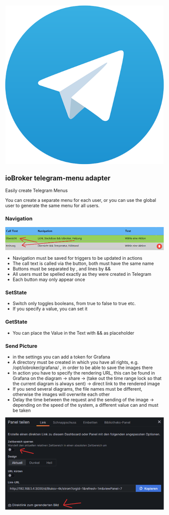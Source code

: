 ![Logo](../../admin/telegram-menu.png)

## ioBroker telegram-menu adapter

Easily create Telegram Menus

You can create a separate menu for each user, or you can use the global user to generate the same menu for all users.

### Navigation

![Navigation](../pic/nav.png)

-   Navigation must be saved for triggers to be updated in actions
-   The call text is called via the button, both must have the same name
-   Buttons must be separated by , and lines by &&
-   All users must be spelled exactly as they were created in Telegram
-   Each button may only appear once

### SetState

-   Switch only toggles booleans, from true to false to true etc.
-   If you specify a value, you can set it

### GetState

-   You can place the Value in the Text with && as placeholder

### Send Picture

-   in the settings you can add a token for Grafana
-   A directory must be created in which you have all rights, e.g. /opt/iobroker/grafana/ , in order to be able to save the images there
-   In action you have to specify the rendering URL, this can be found in Grafana on the diagram -> share -> (take out the time range lock so that the current diagram is always sent) -> direct link to the rendered image
-   If you send several diagrams, the file names must be different, otherwise the images will overwrite each other
-   Delay the time between the request and the sending of the image -> depending on the speed of the system, a different value can and must be taken

![Grafana](../pic/grafana.png)
